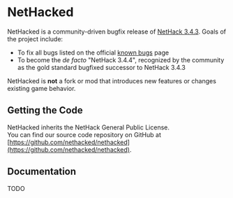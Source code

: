 NetHacked
=============================================================================

NetHacked is a community-driven bugfix release of [NetHack 3.4.3](www.nethack.org).  Goals of the project include:

- To fix all bugs listed on the official [known bugs](http://www.nethack.org/v343/bugs.html) page
- To become the *de facto* "NetHack 3.4.4", recognized by the community as the gold standard bugfixed successor to NetHack 3.4.3

NetHacked is **not** a fork or mod that introduces new features or changes existing game behavior.

Getting the Code
-----------------------------------------------------------------------------

NetHacked inherits the NetHack General Public License.  
You can find our source code repository on GitHub at [https://github.com/nethacked/nethacked](https://github.com/nethacked/nethacked).

Documentation
-----------------------------------------------------------------------------

TODO
